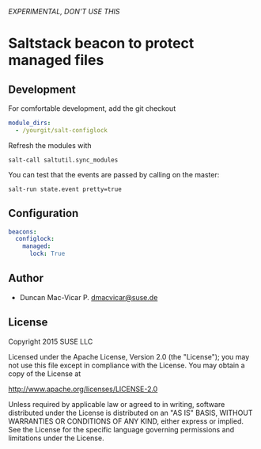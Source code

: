 
*EXPERIMENTAL, DON'T USE THIS*

# Saltstack beacon to protect managed files

## Development

For comfortable development, add the git checkout

```yaml
module_dirs:
  - /yourgit/salt-configlock
```

Refresh the modules with

```
salt-call saltutil.sync_modules
```

You can test that the events are passed by calling on the master:

```
salt-run state.event pretty=true
```

## Configuration

```yaml
beacons:
  configlock:
    managed:
      lock: True
```

## Author

* Duncan Mac-Vicar P. <dmacvicar@suse.de>

## License

Copyright 2015 SUSE LLC

Licensed under the Apache License, Version 2.0 (the "License");
you may not use this file except in compliance with the License.
You may obtain a copy of the License at

 http://www.apache.org/licenses/LICENSE-2.0

Unless required by applicable law or agreed to in writing, software
distributed under the License is distributed on an "AS IS" BASIS,
WITHOUT WARRANTIES OR CONDITIONS OF ANY KIND, either express or implied.
See the License for the specific language governing permissions and
limitations under the License.


